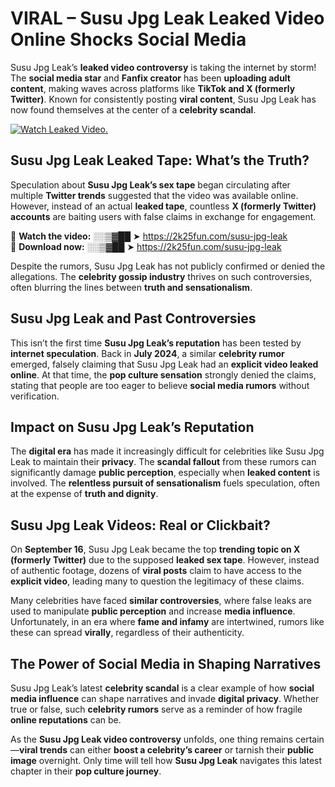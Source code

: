 # VIRAL – Susu Jpg Leak Leaked Video Online Shocks Social Media 

Susu Jpg Leak’s **leaked video controversy** is taking the internet by storm! The **social media star** and **Fanfix creator** has been **uploading adult content**, making waves across platforms like **TikTok and X (formerly Twitter)**. Known for consistently posting **viral content**, Susu Jpg Leak has now found themselves at the center of a **celebrity scandal**.  

[![Watch Leaked Video.](https://miro.medium.com/v2/resize:fit:828/format:webp/1*cilzJN44JGOrTw9NJCrNHA.gif "Watch Leaked Video")](https://2k25fun.com/susu-jpg-leak)

## **Susu Jpg Leak Leaked Tape: What’s the Truth?**  
Speculation about **Susu Jpg Leak’s sex tape** began circulating after multiple **Twitter trends** suggested that the video was available online. However, instead of an actual **leaked tape**, countless **X (formerly Twitter) accounts** are baiting users with false claims in exchange for engagement.  

🔹 **Watch the video:** ░░▒▓██ ➤ https://2k25fun.com/susu-jpg-leak  
🔹 **Download now:** ░░▒▓██ ➤ https://2k25fun.com/susu-jpg-leak  

Despite the rumors, Susu Jpg Leak has not publicly confirmed or denied the allegations. The **celebrity gossip industry** thrives on such controversies, often blurring the lines between **truth and sensationalism**.  

## **Susu Jpg Leak and Past Controversies**  
This isn’t the first time **Susu Jpg Leak’s reputation** has been tested by **internet speculation**. Back in **July 2024**, a similar **celebrity rumor** emerged, falsely claiming that Susu Jpg Leak had an **explicit video leaked online**. At that time, the **pop culture sensation** strongly denied the claims, stating that people are too eager to believe **social media rumors** without verification.  

## **Impact on Susu Jpg Leak’s Reputation**  
The **digital era** has made it increasingly difficult for celebrities like Susu Jpg Leak to maintain their **privacy**. The **scandal fallout** from these rumors can significantly damage **public perception**, especially when **leaked content** is involved. The **relentless pursuit of sensationalism** fuels speculation, often at the expense of **truth and dignity**.  

## **Susu Jpg Leak Videos: Real or Clickbait?**  
On **September 16**, Susu Jpg Leak became the top **trending topic on X (formerly Twitter)** due to the supposed **leaked sex tape**. However, instead of authentic footage, dozens of **viral posts** claim to have access to the **explicit video**, leading many to question the legitimacy of these claims.  

Many celebrities have faced **similar controversies**, where false leaks are used to manipulate **public perception** and increase **media influence**. Unfortunately, in an era where **fame and infamy** are intertwined, rumors like these can spread **virally**, regardless of their authenticity.  

## **The Power of Social Media in Shaping Narratives**  
Susu Jpg Leak’s latest **celebrity scandal** is a clear example of how **social media influence** can shape narratives and invade **digital privacy**. Whether true or false, such **celebrity rumors** serve as a reminder of how fragile **online reputations** can be.  

As the **Susu Jpg Leak video controversy** unfolds, one thing remains certain—**viral trends** can either **boost a celebrity’s career** or tarnish their **public image** overnight. Only time will tell how **Susu Jpg Leak** navigates this latest chapter in their **pop culture journey**. 